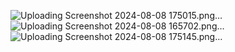 ![Uploading Screenshot 2024-08-08 175015.png…]()
![Uploading Screenshot 2024-08-08 165702.png…]()
![Uploading Screenshot 2024-08-08 175145.png…]()
